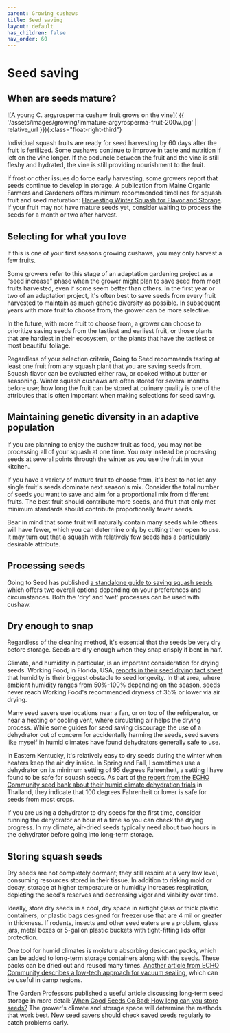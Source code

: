 ```yaml
---
parent: Growing cushaws
title: Seed saving
layout: default
has_children: false
nav_order: 60
---
```


# Seed saving

## When are seeds mature?

![A young C. argyrosperma cushaw fruit grows on the vine]( {{ '/assets/images/growing/immature-argyrosperma-fruit-200w.jpg' | relative_url }}){:class="float-right-third"}

Individual squash fruits are ready for seed harvesting by 60 days after the fruit is fertilized. Some cushaws continue to improve in taste and nutrition if left on the vine longer. If the peduncle between the fruit and the vine is still fleshy and hydrated, the vine is still providing nourishment to the fruit.

If frost or other issues do force early harvesting, some growers report that seeds continue to develop in storage. A publication from Maine Organic Farmers and Gardeners offers minimum recommended timelines for squash fruit and seed maturation: [Harvesting Winter Squash for Flavor and Storage](https://www.mofga.org/resources/crops/harvesting-winter-squash-for-flavor-and-storage/). If your fruit may not have mature seeds yet, consider waiting to process the seeds for a month or two after harvest.

## Selecting for what you love

If this is one of your first seasons growing cushaws, you may only harvest a few fruits.

Some growers refer to this stage of an adaptation gardening project as a "seed increase" phase when the grower might plan to save seed from most fruits harvested, even if some seem better than others. In the first year or two of an adaptation project, it's often best to save seeds from every fruit harvested to maintain as much genetic diversity as possible. In subsequent years with more fruit to choose from, the grower can be more selective.

In the future, with more fruit to choose from, a grower can choose to prioritize saving seeds from the tastiest and earliest fruit, or those plants that are hardiest in their ecosystem, or the plants that have the tastiest or most beautiful foliage.

Regardless of your selection criteria, Going to Seed recommends tasting at least one fruit from any squash plant that you are saving seeds from. Squash flavor can be evaluated either raw, or cooked without butter or seasoning. Winter squash cushaws are often stored for several months before use; how long the fruit can be stored at culinary quality is one of the attributes that is often important when making selections for seed saving.

## Maintaining genetic diversity in an adaptive population

If you are planning to enjoy the cushaw fruit as food, you may not be processing all of your squash at one time. You may instead be processing seeds at several points through the winter as you use the fruit in your kitchen.

If you have a variety of mature fruit to choose from, it's best to not let any single fruit's seeds dominate next season's mix. Consider the total number of seeds you want to save and aim for a proportional mix from different fruits. The best fruit should contribute more seeds, and fruit that only met minimum standards should contribute proportionally fewer seeds.

Bear in mind that some fruit will naturally contain many seeds while others will have fewer, which you can determine only by cutting them open to use. It may turn out that a squash with relatively few seeds has a particularly desirable attribute.

## Processing seeds

Going to Seed has published [a standalone guide to saving squash seeds](https://goingtoseed.org/pages/processing-squash-seeds) which offers two overall options depending on your preferences and circumstances. Both the 'dry' and 'wet' processes can be used with cushaw.

## Dry enough to snap

Regardless of the cleaning method, it's essential that the seeds be very dry before storage. Seeds are dry enough when they snap crisply if bent in half.

Climate, and humidity in particular, is an important consideration for drying seeds. Working Food, in Florida, USA, [reports in their seed drying fact sheet](https://workingfood.org/wp-content/uploads/2020/04/Seed-Drying-Fact-Sheet.pdf) that humidity is their biggest obstacle to seed longevity. In that area, where ambient humidity ranges from 50%-100% depending on the season, seeds never reach Working Food's recommended dryness of 35% or lower via air drying.

Many seed savers use locations near a fan, or on top of the refrigerator, or near a heating or cooling vent, where circulating air helps the drying process. While some guides for seed saving discourage the use of a dehydrator out of concern for accidentally harming the seeds, seed savers like myself in humid climates have found dehydrators generally safe to use.

In Eastern Kentucky, it's relatively easy to dry seeds during the winter when heaters keep the air dry inside. In Spring and Fall, I sometimes use a dehydrator on its minimum setting of 95 degrees Fahrenheit, a setting I have found to be safe for squash seeds. As part of [the report from the ECHO Community seed bank about their humid climate dehydration trials](https://www.echocommunity.org/en/resources/d3595b7a-30c1-40c0-a18d-635c51f2f9ac) in Thailand, they indicate that 100 degrees Fahrenheit or lower is safe for seeds from most crops. 

If you are using a dehydrator to dry seeds for the first time, consider running the dehydrator an hour at a time so you can check the drying progress. In my climate, air-dried seeds typically need about two hours in the dehydrator before going into long-term storage.

## Storing squash seeds

Dry seeds are not completely dormant; they still respire at a very low level, consuming resources stored in their tissue. In addition to risking mold or decay, storage at higher temperature or humidity increases respiration, depleting the seed's reserves and decreasing vigor and viability over time.

Ideally, store dry seeds in a cool, dry space in airtight glass or thick plastic containers, or plastic bags designed for freezer use that are 4 mil or greater in thickness. If rodents, insects and other seed eaters are a problem, glass jars, metal boxes or 5-gallon plastic buckets with tight-fitting lids offer protection.

One tool for humid climates is moisture absorbing desiccant packs, which can be added to long-term storage containers along with the seeds. These packs can be dried out and reused many times. [Another article from ECHO Community describes a low-tech approach for vacuum sealing](https://www.echocommunity.org/en/resources/49954b28-cefb-46f3-9c46-ffd1723c329b), which can be useful in damp regions.

The Garden Professors published a useful article discussing long-term seed storage in more detail: [When Good Seeds Go Bad: How long can you store seeds?](https://gardenprofessors.com/seedstorage/) The grower's climate and storage space will determine the methods that work best. New seed savers should check saved seeds regularly to catch problems early.